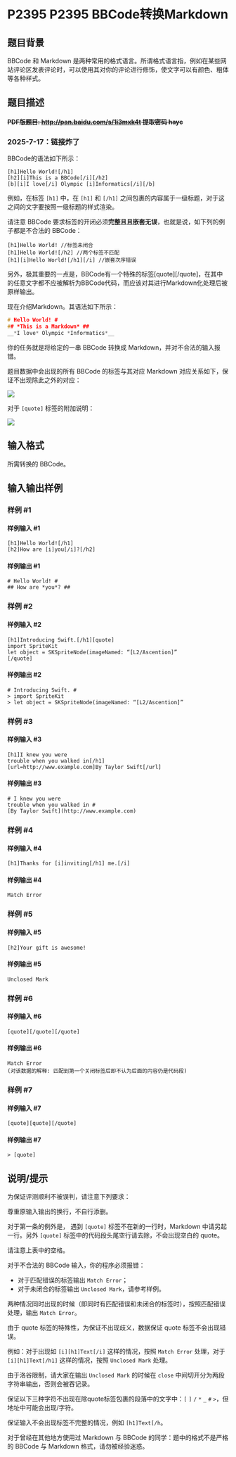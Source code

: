 # P2395 P2395 BBCode转换Markdown

## 题目背景

BBCode 和 Markdown 是两种常用的格式语言。所谓格式语言指，例如在某些网站评论区发表评论时，可以使用其对你的评论进行修饰，使文字可以有颜色、粗体等各种样式。


## 题目描述

#### ~~PDF版题目: http://pan.baidu.com/s/1i3mxk4t 提取密码 hayc~~

### 2025-7-17：链接炸了

BBCode的语法如下所示：

```plain
[h1]Hello World![/h1]
[h2][i]This is a BBCode[/i][/h2]
[b][i]I love[/i] Olympic [i]Informatics[/i][/b]
```

例如，在标签 `[h1]` 中，在 `[h1]` 和 `[/h1]` 之间包裹的内容属于一级标题，对于这之间的文字要按照一级标题的样式渲染。

请注意 BBCode 要求标签的开闭必须**完整且且嵌套无误**，也就是说，如下列的例子都是不合法的 BBCode：

```plain
[h1]Hello World! //标签未闭合
[h1]Hello World![/h2] //两个标签不匹配
[h1][i]Hello World![/h1][/i] //嵌套次序错误
```

另外，极其重要的一点是，BBCode有一个特殊的标签[quote][/quote]，在其中的任意文字都不应被解析为BBCode代码，而应该对其进行Markdown化处理后被原样输出。

现在介绍Markdown。其语法如下所示：

```cpp
# Hello World! #
## *This is a Markdown* ##
__*I love* Olympic *Informatics*__
```

你的任务就是将给定的一串 BBCode 转换成 Markdown，并对不合法的输入报错。

题目数据中会出现的所有 BBCode 的标签与其对应 Markdown 对应关系如下，保证不出现除此之外的对应：

 ![](https://cdn.luogu.com.cn/upload/pic/1493.png) 

对于 `[quote]` 标签的附加说明：

![](https://cdn.luogu.com.cn/upload/pic/1494.png)


## 输入格式

所需转换的 BBCode。


## 输入输出样例

### 样例 #1

#### 样例输入 #1

```
[h1]Hello World![/h1]
[h2]How are [i]you[/i]?[/h2]
```

#### 样例输出 #1

```
# Hello World! #
## How are *you*? ##
```

### 样例 #2

#### 样例输入 #2

```
[h1]Introducing Swift.[/h1][quote]
import SpriteKit
let object = SKSpriteNode(imageNamed: “[L2/Ascention]”
[/quote]
```

#### 样例输出 #2

```
# Introducing Swift. #
> import SpriteKit
> let object = SKSpriteNode(imageNamed: “[L2/Ascention]”
```

### 样例 #3

#### 样例输入 #3

```
[h1]I knew you were
trouble when you walked in[/h1]
[url=http://www.example.com]By Taylor Swift[/url]
```

#### 样例输出 #3

```
# I knew you were
trouble when you walked in #
[By Taylor Swift](http://www.example.com)
```

### 样例 #4

#### 样例输入 #4

```
[h1]Thanks for [i]inviting[/h1] me.[/i]
```

#### 样例输出 #4

```
Match Error
```

### 样例 #5

#### 样例输入 #5

```
[h2]Your gift is awesome!
```

#### 样例输出 #5

```
Unclosed Mark
```

### 样例 #6

#### 样例输入 #6

```
[quote][/quote][/quote]
```

#### 样例输出 #6

```
Match Error
(对该数据的解释: 匹配到第一个关闭标签后即不认为后面的内容仍是代码段)
```

### 样例 #7

#### 样例输入 #7

```
[quote][quote][/quote]
```

#### 样例输出 #7

```
> [quote]
```

## 说明/提示

为保证评测顺利不被误判，请注意下列要求：

尊重原输入输出的换行，不自行添删。

对于第一条的例外是， 遇到 `[quote]` 标签不在新的一行时，Markdown 中请另起一行。另外 `[quote]` 标签中的代码段头尾空行请去除，不会出现空白的 quote。

请注意上表中的空格。

对于不合法的 BBCode 输入，你的程序必须报错：

- 对于匹配错误的标签输出 `Match Error`；
- 对于未闭合的标签输出 `Unclosed Mark`，请参考样例。

两种情况同时出现的时候（即同时有匹配错误和未闭合的标签时），按照匹配错误处理，输出 `Match Error`。

由于 quote 标签的特殊性，为保证不出现歧义，数据保证 quote 标签不会出现错误。

例如：对于出现如 `[i][h1]Text[/i]` 这样的情况，按照 `Match Error` 处理，对于 `[i][h1]Text[/h1]` 这样的情况，按照 `Unclosed Mark` 处理。

由于洛谷限制，请大家在输出 `Unclosed Mark` 的时候在 `close` 中间切开分为两段字符串输出，否则会被吞记录。

保证以下三种字符不出现在除quote标签包裹的段落中的文字中：`[` `]` `/` `*` `_` `#` `>`，但地址中可能会出现/字符。

保证输入不会出现标签不完整的情况，例如 `[h1]Text[/h`。

对于曾经在其他地方使用过 Markdown 与 BBCode 的同学：题中的格式不是严格的 BBCode 与 Markdown 格式，请勿被经验迷惑。

